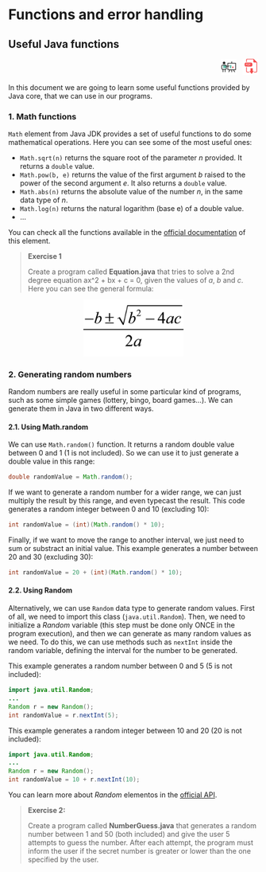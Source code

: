# Functions and error handling

## Useful Java functions

<div style="text-align: right">
<a target="_blank" href="slides/04b.html"><img src="../../img/diapositivas.png" width="32" /></a>&nbsp;&nbsp;
<a target="_blank" href="04b.pdf"><img src="../../img/pdf.png" width="32" /></a>
</div>

In this document we are going to learn some useful functions provided by Java core, that we can use in our programs.

### 1. Math functions

`Math` element from Java JDK provides a set of useful functions to do some mathematical operations. Here you can see some of the most useful ones:

* `Math.sqrt(n)` returns the square root of the parameter *n* provided. It returns a `double` value.
* `Math.pow(b, e)` returns the value of the first argument *b* raised to the power of the second argument *e*. It also returns a `double` value.
* `Math.abs(n)` returns the absolute value of the number *n*, in the same data type of *n*.
* `Math.log(n)` returns the natural logarithm (base e) of a double value.
* ...

You can check all the functions available in the [official documentation](https://docs.oracle.com/javase/8/docs/api/java/lang/Math.html) of this element.

> **Exercise 1**
> 
> Create a program called **Equation.java** that tries to solve a 2nd degree equation ax^2 + bx + c = 0, given the values of *a*, *b* and *c*. Here you can see the general formula:

<div align="center">
    <img src="../../img/04_equation.jpg" width="40%">
</div>

### 2. Generating random numbers

Random numbers are really useful in some particular kind of programs, such as some simple games (lottery, bingo, board games...). We can generate them in Java in two different ways.

#### 2.1. Using Math.random

We can use `Math.random()` function. It returns a random double value between 0 and 1 (1 is not included). So we can use it to just generate a double value in this range:

```java
double randomValue = Math.random();
```

If we want to generate a random number for a wider range, we can just multiply the result by this range, and even typecast the result. This code generates a random integer between 0 and 10 (excluding 10):

```java
int randomValue = (int)(Math.random() * 10);
```

Finally, if we want to move the range to another interval, we just need to sum or substract an initial value. This example generates a number between 20 and 30 (excluding 30):

```java
int randomValue = 20 + (int)(Math.random() * 10);
```

#### 2.2. Using Random

Alternatively, we can use `Random` data type to generate random values. First of all, we need to import this class (`java.util.Random`). Then, we need to initialize a *Random* variable (this step must be done only ONCE in the program execution), and then we can generate as many random values as we need. To do this, we can use methods such as `nextInt` inside the random variable, defining the interval for the number to be generated.

This example generates a random number between 0 and 5 (5 is not included):

```java
import java.util.Random;
...
Random r = new Random();
int randomValue = r.nextInt(5);
```

This example generates a random integer between 10 and 20 (20 is not included):

```java
import java.util.Random;
...
Random r = new Random();
int randomValue = 10 + r.nextInt(10);
```

You can learn more about *Random* elementos in the [official API](https://docs.oracle.com/javase/8/docs/api/java/util/Random.html).

> **Exercise 2:**
> 
> Create a program called **NumberGuess.java** that generates a random number between 1 and 50 (both included) and give the user 5 attempts to guess the number. After each attempt, the program must inform the user if the secret number is greater or lower than the one specified by the user.